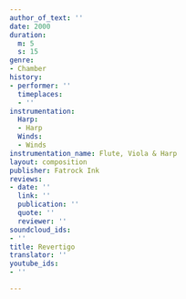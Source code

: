 ```yaml
---
author_of_text: ''
date: 2000
duration:
  m: 5
  s: 15
genre:
- Chamber
history:
- performer: ''
  timeplaces:
  - ''
instrumentation:
  Harp:
  - Harp
  Winds:
  - Winds
instrumentation_name: Flute, Viola & Harp
layout: composition
publisher: Fatrock Ink
reviews:
- date: ''
  link: ''
  publication: ''
  quote: ''
  reviewer: ''
soundcloud_ids:
- ''
title: Revertigo
translator: ''
youtube_ids:
- ''

---
```

